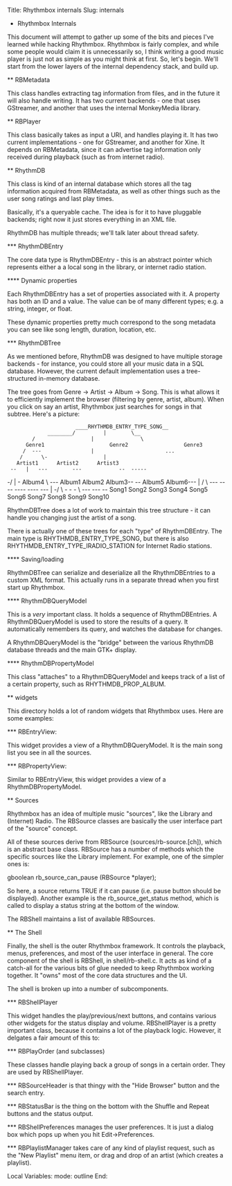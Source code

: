 Title: Rhythmbox internals
Slug: internals

* Rhythmbox Internals

This document will attempt to gather up some of the bits and pieces
I've learned while hacking Rhythmbox.  Rhythmbox is fairly complex,
and while some people would claim it is unnecessarily so, I think
writing a good music player is just not as simple as you might
think at first.  So, let's begin.  We'll start from the lower layers of
the internal dependency stack, and build up.

** RBMetadata

This class handles extracting tag information from files, and in the
future it will also handle writing.  It has two current backends - one
that uses GStreamer, and another that uses the internal MonkeyMedia
library.

** RBPlayer

This class basically takes as input a URI, and handles playing it.  It
has two current implementations - one for GStreamer, and another for
Xine.  It depends on RBMetadata, since it can advertise tag information
only received during playback (such as from internet radio).

** RhythmDB

This class is kind of an internal database which stores all the tag
information acquired from RBMetadata, as well as other things such
as the user song ratings and last play times.

Basically, it's a queryable cache.  The idea is for it to have
pluggable backends; right now it just stores everything in an
XML file.

RhythmDB has multiple threads; we'll talk later about thread safety.

*** RhythmDBEntry

The core data type is RhythmDBEntry - this is an abstract pointer
which represents either a a local song in the library, or internet
radio station.

**** Dynamic properties

Each RhythmDBEntry has a set of properties associated with it.  A
property has both an ID and a value.  The value can be of many
different types; e.g. a string, integer, or float.

These dynamic properties pretty much correspond to the song
metadata you can see like song length, duration, location, etc.

*** RhythmDBTree

As we mentioned before, RhythmDB was designed to have multiple storage
backends - for instance, you could store all your music data in a SQL
database.  However, the current default implementation uses a
tree-structured in-memory database.

The tree goes from Genre -> Artist -> Album -> Song.  This is what
allows it to efficiently implement the browser (filtering by genre,
artist, album).  When you click on say an artist, Rhythmbox just
searches for songs in that subtree.  Here's a picture:

                          ____RHYTHMDB_ENTRY_TYPE_SONG__
                 ________/	       |		\__
	        /	               |	           \
       	  Genre1               	     Genre2                  Genre3
         /	---	    	       |       	       	       ...
        /	   \-	    	       |
       Artist1	    Artist2	     Artist3
     --	  |   ---      	 ---	       	--  -----
   -/  	  |	 \-	    Album4     	  \      \---
Album1  Album2   Album3--      	--    	  Album5   Album6---
  |	  /  \	   ---	 \-- 	  \-- 	    \----    ----   \---
  |	-/    \	      \-    \-	     \-	     \	 \---	 \---	\--
Song1  Song2  Song3   Song4 Song5    Song6   Song7  Song8  Song9  Song10

RhythmDBTree does a lot of work to maintain this tree structure - it
can handle you changing just the artist of a song.

There is actually one of these trees for each "type" of RhythmDBEntry.
The main type is RHYTHMDB_ENTRY_TYPE_SONG, but there is also
RHYTHMDB_ENTRY_TYPE_IRADIO_STATION for Internet Radio stations.

**** Saving/loading

RhythmDBTree can serialize and deserialize all the RhythmDBEntries to
a custom XML format.  This actually runs in a separate thread when you
first start up Rhythmbox.

**** RhythmDBQueryModel

This is a *very* important class.  It holds a sequence of
RhythmDBEntries.  A RhythmDBQueryModel is used to store the results of
a query. It automatically remembers its query, and watches the
database for changes.

A RhythmDBQueryModel is the "bridge" between the various RhythmDB
database threads and the main GTK+ display.

**** RhythmDBPropertyModel

This class "attaches" to a RhythmDBQueryModel and keeps track of a
list of a certain property, such as RHYTHMDB_PROP_ALBUM.

** widgets

This directory holds a lot of random widgets that Rhythmbox uses.
Here are some examples:

*** RBEntryView:

This widget provides a view of a RhythmDBQueryModel.  It is the main
song list you see in all the sources.

*** RBPropertyView:

Similar to RBEntryView, this widget provides a view of a
RhythmDBPropertyModel.

** Sources

Rhythmbox has an idea of multiple music "sources", like the Library
and (Internet) Radio.  The RBSource classes are basically the
user interface part of the "source" concept.

All of these sources derive from RBSource (sources/rb-source.[ch]),
which is an abstract base class.  RBSource has a number of methods
which the specific sources like the Library implement.  For example,
one of the simpler ones is:

gboolean	rb_source_can_pause		(RBSource *player);

So here, a source returns TRUE if it can pause (i.e. pause button should
be displayed).  Another example is the rb_source_get_status method,
which is called to display a status string at the bottom of the window.

The RBShell maintains a list of available RBSources.

** The Shell

Finally, the shell is the outer Rhythmbox framework.  It controls the
playback, menus, preferences, and most of the user interface in
general.  The core component of the shell is RBShell, in
shell/rb-shell.c.  It acts as kind of a catch-all for the various bits
of glue needed to keep Rhythmbox working together.  It "owns" most of
the core data structures and the UI.

The shell is broken up into a number of subcomponents.

*** RBShellPlayer

This widget handles the play/previous/next buttons, and contains
various other widgets for the status display and volume.
RBShellPlayer is a pretty important class, because it contains a lot
of the playback logic.  However, it delgates a fair amount of this to:

*** RBPlayOrder (and subclasses)

These classes handle playing back a group of songs in a certain order.  They
are used by RBShellPlayer.

*** RBSourceHeader is that thingy with the "Hide Browser" button and the search
entry.

*** RBStatusBar is the thing on the bottom with the Shuffle and Repeat buttons
and the status output.

*** RBShellPreferences manages the user preferences.  It is just a dialog box
which pops up when you hit Edit->Preferences.

*** RBPlaylistManager takes care of any kind of playlist request, such
as the "New Playlist" menu item, or drag and drop of an artist (which
creates a playlist).

Local Variables:
mode: outline
End:

